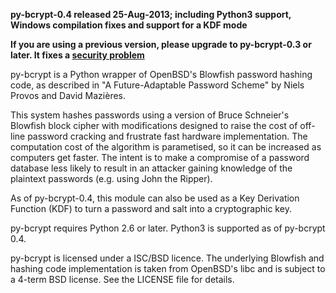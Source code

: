 **py-bcrypt-0.4 released 25-Aug-2013; including Python3 support, Windows compilation fixes and support for a KDF mode**

**If you are using a previous version, please upgrade to py-bcrypt-0.3 or later. It fixes a [security problem](https://code.google.com/p/py-bcrypt/source/detail?r=3bc365ff43736d26ff37e9f2a4084f37b381b569)**

py-bcrypt is a Python wrapper of OpenBSD's Blowfish password hashing code, as described in "A Future-Adaptable Password Scheme" by Niels Provos and David Mazières.

This system hashes passwords using a version of Bruce Schneier's Blowfish block cipher with modifications designed to raise the cost of off-line password cracking and frustrate fast hardware implementation. The computation cost of the algorithm is parametised, so it can be increased as computers get faster. The intent is to make a compromise of a password database less likely to result in an attacker gaining knowledge of the plaintext passwords (e.g. using John the Ripper).

As of py-bcrypt-0.4, this module can also be used as a Key Derivation Function (KDF) to turn a password and salt into a cryptographic key.

py-bcrypt requires Python 2.6 or later. Python3 is supported as of py-bcrypt 0.4.

py-bcrypt is licensed under a ISC/BSD licence. The underlying Blowfish and hashing code implementation is taken from OpenBSD's libc and is subject to a 4-term BSD license. See the LICENSE file for details.